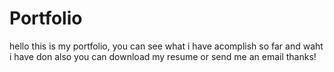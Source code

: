 # Portfolio
hello this is my portfolio,
you can see what i have acomplish so far and waht i have don also you can download my resume or send me an email thanks!
